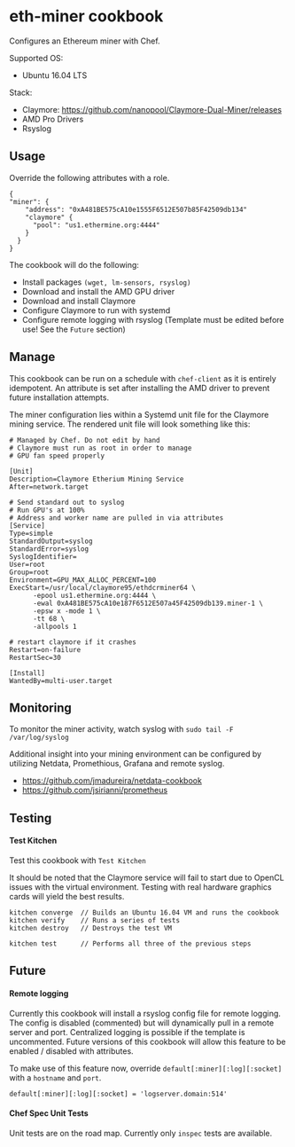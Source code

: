# eth-miner cookbook
Configures an Ethereum miner with Chef.

Supported OS:
  - Ubuntu 16.04 LTS

Stack:
  - Claymore: https://github.com/nanopool/Claymore-Dual-Miner/releases
  - AMD Pro Drivers
  - Rsyslog


## Usage
Override the following attributes with a role.
```
{
"miner": {
    "address": "0xA481BE575cA10e1555F6512E507b85F42509db134"
    "claymore" {
      "pool": "us1.ethermine.org:4444"
    }
  }
}
```

The cookbook will do the following:
- Install packages `(wget, lm-sensors, rsyslog)`
- Download and install the AMD GPU driver
- Download and install Claymore
- Configure Claymore to run with systemd
- Configure remote logging with rsyslog (Template must be edited before use! See the `Future` section)

## Manage
This cookbook can be run on a schedule with `chef-client` as it is entirely
idempotent. An attribute is set after installing the AMD driver to prevent
future installation attempts.

The miner configuration lies within a Systemd unit file for the Claymore mining service. The rendered
unit file will look something like this:
```
# Managed by Chef. Do not edit by hand
# Claymore must run as root in order to manage
# GPU fan speed properly

[Unit]
Description=Claymore Etherium Mining Service
After=network.target

# Send standard out to syslog
# Run GPU's at 100%
# Address and worker name are pulled in via attributes
[Service]
Type=simple
StandardOutput=syslog
StandardError=syslog
SyslogIdentifier=
User=root
Group=root
Environment=GPU_MAX_ALLOC_PERCENT=100
ExecStart=/usr/local/claymore95/ethdcrminer64 \
      -epool us1.ethermine.org:4444 \
      -ewal 0xA481BE575cA10e187F6512E507a45F42509db139.miner-1 \
      -epsw x -mode 1 \
      -tt 68 \
      -allpools 1

# restart claymore if it crashes
Restart=on-failure
RestartSec=30

[Install]
WantedBy=multi-user.target
```

## Monitoring
To monitor the miner activity, watch syslog with `sudo tail -F /var/log/syslog`

Additional insight into your mining environment can be configured by utilizing Netdata,
Promethious, Grafana and remote syslog.
- https://github.com/jmadureira/netdata-cookbook
- https://github.com/jsirianni/prometheus


## Testing
#### Test Kitchen
Test this cookbook with `Test Kitchen`

It should be noted that the Claymore service will fail to start due to OpenCL issues
with the virtual environment. Testing with real hardware graphics cards will yield
the best results.
```
kitchen converge  // Builds an Ubuntu 16.04 VM and runs the cookbook
kitchen verify    // Runs a series of tests
kitchen destroy   // Destroys the test VM

kitchen test      // Performs all three of the previous steps
```

## Future
#### Remote logging
Currently this cookbook will install a rsyslog config file for remote logging.
The config is disabled (commented) but will dynamically pull in a remote server
and port. Centralized logging is possible if the template is uncommented. Future
versions of this cookbook will allow this feature to be enabled / disabled with
attributes.

To make use of this feature now, override `default[:miner][:log][:socket]` with
a `hostname` and `port`.
```
default[:miner][:log][:socket] = 'logserver.domain:514'
```

#### Chef Spec Unit Tests
Unit tests are on the road map. Currently only `inspec` tests are available.
